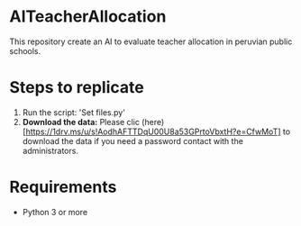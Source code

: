# AITeacherAllocation
This repository create an AI to evaluate teacher allocation in peruvian public schools.

# Steps to replicate
1. Run the script: 'Set files.py'
2. **Download the data:** Please clic (here)[https://1drv.ms/u/s!AodhAFTTDqU00U8a53GPrtoVbxtH?e=CfwMoT] to download the data if you need a password contact with the administrators.

# Requirements
- Python 3 or more 
